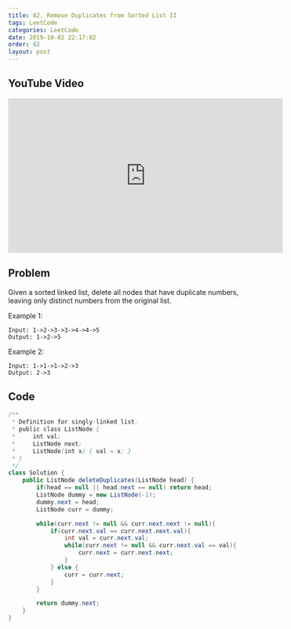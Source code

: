```yaml
---
title: 82. Remove Duplicates from Sorted List II
tags: LeetCode
categories: LeetCode
date: 2019-10-02 22:17:02
order: 82
layout: post
---
```


## YouTube Video

<iframe width="560" height="315" src="https://www.youtube.com/embed/w16pq8_DVno" frameborder="0" allow="accelerometer; autoplay; encrypted-media; gyroscope; picture-in-picture" allowfullscreen></iframe>

## Problem

Given a sorted linked list, delete all nodes that have duplicate numbers, leaving only distinct numbers from the original list.

Example 1:

```
Input: 1->2->3->3->4->4->5
Output: 1->2->5
```

Example 2:

```
Input: 1->1->1->2->3
Output: 2->3
```

## Code

```java
/**
 * Definition for singly-linked list.
 * public class ListNode {
 *     int val;
 *     ListNode next;
 *     ListNode(int x) { val = x; }
 * }
 */
class Solution {
    public ListNode deleteDuplicates(ListNode head) {
        if(head == null || head.next == null) return head;
        ListNode dummy = new ListNode(-1);
        dummy.next = head;
        ListNode curr = dummy;

        while(curr.next != null && curr.next.next != null){
            if(curr.next.val == curr.next.next.val){
                int val = curr.next.val;
                while(curr.next != null && curr.next.val == val){
                    curr.next = curr.next.next;
                }
            } else {
                curr = curr.next;
            }
        }

        return dummy.next;
    }
}
```
